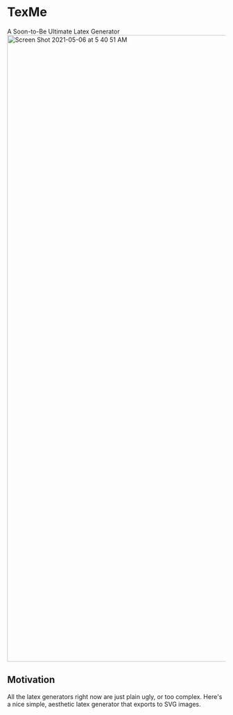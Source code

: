 # TexMe
A Soon-to-Be Ultimate Latex Generator
<img width="1440" alt="Screen Shot 2021-05-06 at 5 40 51 AM" src="https://user-images.githubusercontent.com/37857112/117277275-bba75880-ae2d-11eb-9358-62ec505c4716.png">

## Motivation
All the latex generators right now are just plain ugly, or too complex. Here's a nice simple, aesthetic latex generator that exports to SVG images.
